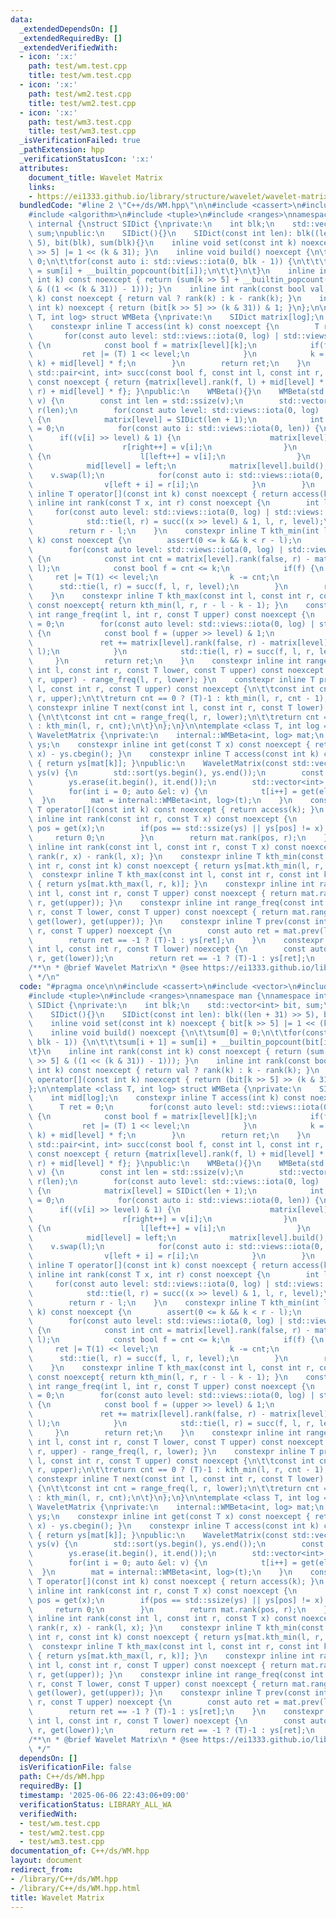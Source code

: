 ```yaml
---
data:
  _extendedDependsOn: []
  _extendedRequiredBy: []
  _extendedVerifiedWith:
  - icon: ':x:'
    path: test/wm.test.cpp
    title: test/wm.test.cpp
  - icon: ':x:'
    path: test/wm2.test.cpp
    title: test/wm2.test.cpp
  - icon: ':x:'
    path: test/wm3.test.cpp
    title: test/wm3.test.cpp
  _isVerificationFailed: true
  _pathExtension: hpp
  _verificationStatusIcon: ':x:'
  attributes:
    document_title: Wavelet Matrix
    links:
    - https://ei1333.github.io/library/structure/wavelet/wavelet-matrix.hpp
  bundledCode: "#line 2 \"C++/ds/WM.hpp\"\n\n#include <cassert>\n#include <vector>\n\
    #include <algorithm>\n#include <tuple>\n#include <ranges>\nnamespace man {\nnamespace\
    \ internal {\nstruct SIDict {\nprivate:\n    int blk;\n    std::vector<int> bit,\
    \ sum;\npublic:\n    SIDict(){}\n    SIDict(const int len): blk((len + 31) >>\
    \ 5), bit(blk), sum(blk){}\n    inline void set(const int k) noexcept { bit[k\
    \ >> 5] |= 1 << (k & 31); }\n    inline void build() noexcept {\n\t\tsum[0] =\
    \ 0;\n\t\tfor(const auto i: std::views::iota(0, blk - 1)) {\n\t\t\tsum[i + 1]\
    \ = sum[i] + __builtin_popcount(bit[i]);\n\t\t}\n\t}\n    inline int rank(const\
    \ int k) const noexcept { return (sum[k >> 5] + __builtin_popcount(bit[k >> 5]\
    \ & ((1 << (k & 31)) - 1))); }\n    inline int rank(const bool val, const int\
    \ k) const noexcept { return val ? rank(k) : k - rank(k); }\n    inline bool operator[](const\
    \ int k) noexcept { return (bit[k >> 5] >> (k & 31)) & 1; }\n};\n\ntemplate <class\
    \ T, int log> struct WMBeta {\nprivate:\n    SIDict matrix[log];\n    int mid[log];\n\
    \    constexpr inline T access(int k) const noexcept {\n        T ret = 0;\n \
    \       for(const auto level: std::views::iota(0, log) | std::views::reverse)\
    \ {\n            const bool f = matrix[level][k];\n            if(f) {\n     \
    \           ret |= (T) 1 << level;\n            }\n            k = matrix[level].rank(f,\
    \ k) + mid[level] * f;\n        }\n        return ret;\n    }\n    constexpr inline\
    \ std::pair<int, int> succ(const bool f, const int l, const int r, const int level)\
    \ const noexcept { return {matrix[level].rank(f, l) + mid[level] * f, matrix[level].rank(f,\
    \ r) + mid[level] * f}; }\npublic:\n    WMBeta(){}\n    WMBeta(std::vector<T>\
    \ v) {\n        const int len = std::ssize(v);\n        std::vector<T> l(len),\
    \ r(len);\n        for(const auto level: std::views::iota(0, log) | std::views::reverse)\
    \ {\n            matrix[level] = SIDict(len + 1);\n            int left = 0, right\
    \ = 0;\n            for(const auto i: std::views::iota(0, len)) {\n          \
    \      if((v[i] >> level) & 1) {\n                    matrix[level].set(i);\n\
    \                    r[right++] = v[i];\n                }\n                else\
    \ {\n                    l[left++] = v[i];\n                }\n            }\n\
    \            mid[level] = left;\n            matrix[level].build();\n        \
    \    v.swap(l);\n            for(const auto i: std::views::iota(0, right)) {\n\
    \                v[left + i] = r[i];\n            }\n        }\n    }\n    constexpr\
    \ inline T operator[](const int k) const noexcept { return access(k); }\n    constexpr\
    \ inline int rank(const T x, int r) const noexcept {\n        int l = 0;\n   \
    \     for(const auto level: std::views::iota(0, log) | std::views::reverse) {\n\
    \            std::tie(l, r) = succ((x >> level) & 1, l, r, level);\n        }\n\
    \        return r - l;\n    }\n    constexpr inline T kth_min(int l, int r, int\
    \ k) const noexcept {\n        assert(0 <= k && k < r - l);\n        T ret = 0;\n\
    \        for(const auto level: std::views::iota(0, log) | std::views::reverse)\
    \ {\n            const int cnt = matrix[level].rank(false, r) - matrix[level].rank(false,\
    \ l);\n            const bool f = cnt <= k;\n            if(f) {\n           \
    \     ret |= T(1) << level;\n                k -= cnt;\n            }\n      \
    \      std::tie(l, r) = succ(f, l, r, level);\n        }\n        return ret;\n\
    \    }\n    constexpr inline T kth_max(const int l, const int r, const int k)\
    \ const noexcept{ return kth_min(l, r, r - l - k - 1); }\n    constexpr inline\
    \ int range_freq(int l, int r, const T upper) const noexcept {\n        int ret\
    \ = 0;\n        for(const auto level: std::views::iota(0, log) | std::views::reverse)\
    \ {\n            const bool f = (upper >> level) & 1;\n            if(f) {\n \
    \               ret += matrix[level].rank(false, r) - matrix[level].rank(false,\
    \ l);\n            }\n            std::tie(l, r) = succ(f, l, r, level);\n   \
    \     }\n        return ret;\n    }\n    constexpr inline int range_freq(const\
    \ int l, const int r, const T lower, const T upper) const noexcept { return range_freq(l,\
    \ r, upper) - range_freq(l, r, lower); }\n    constexpr inline T prev(const int\
    \ l, const int r, const T upper) const noexcept {\n\t\tconst int cnt = range_freq(l,\
    \ r, upper);\n\t\treturn cnt == 0 ? (T)-1 : kth_min(l, r, cnt - 1);\n\t}\n   \
    \ constexpr inline T next(const int l, const int r, const T lower) const noexcept\
    \ {\n\t\tconst int cnt = range_freq(l, r, lower);\n\t\treturn cnt == r - l ? (T)-1\
    \ : kth_min(l, r, cnt);\n\t}\n};\n}\n\ntemplate <class T, int log = 20> struct\
    \ WaveletMatrix {\nprivate:\n    internal::WMBeta<int, log> mat;\n    std::vector<T>\
    \ ys;\n    constexpr inline int get(const T x) const noexcept { return std::ranges::lower_bound(ys,\
    \ x) - ys.cbegin(); }\n    constexpr inline T access(const int k) const noexcept\
    \ { return ys[mat[k]]; }\npublic:\n    WaveletMatrix(const std::vector<T> v):\
    \ ys(v) {\n        std::sort(ys.begin(), ys.end());\n        const auto it = std::ranges::unique(ys);\n\
    \        ys.erase(it.begin(), it.end());\n        std::vector<int> t(v.size());\n\
    \        for(int i = 0; auto &el: v) {\n            t[i++] = get(el);\n      \
    \  }\n        mat = internal::WMBeta<int, log>(t);\n    }\n    constexpr inline\
    \ T operator[](const int k) const noexcept { return access(k); }\n    constexpr\
    \ inline int rank(const int r, const T x) const noexcept {\n        const auto\
    \ pos = get(x);\n        if(pos == std::ssize(ys) || ys[pos] != x) {\n       \
    \     return 0;\n        }\n        return mat.rank(pos, r);\n    }\n    constexpr\
    \ inline int rank(const int l, const int r, const T x) const noexcept { return\
    \ rank(r, x) - rank(l, x); }\n    constexpr inline T kth_min(const int l, const\
    \ int r, const int k) const noexcept { return ys[mat.kth_min(l, r, k)]; }\n  \
    \  constexpr inline T kth_max(const int l, const int r, const int k) const noexcept\
    \ { return ys[mat.kth_max(l, r, k)]; }\n    constexpr inline int range_freq(const\
    \ int l, const int r, const T upper) const noexcept { return mat.range_freq(l,\
    \ r, get(upper)); }\n    constexpr inline int range_freq(const int l, const int\
    \ r, const T lower, const T upper) const noexcept { return mat.range_freq(l, r,\
    \ get(lower), get(upper)); }\n    constexpr inline T prev(const int l, const int\
    \ r, const T upper) noexcept {\n        const auto ret = mat.prev(l, r, get(upper));\n\
    \        return ret == -1 ? (T)-1 : ys[ret];\n    }\n    constexpr inline T next(const\
    \ int l, const int r, const T lower) noexcept {\n        const auto ret = mat.next(l,\
    \ r, get(lower));\n        return ret == -1 ? (T)-1 : ys[ret];\n    }\n};\n}\n\
    /**\n * @brief Wavelet Matrix\n * @see https://ei1333.github.io/library/structure/wavelet/wavelet-matrix.hpp\n\
    \ */\n"
  code: "#pragma once\n\n#include <cassert>\n#include <vector>\n#include <algorithm>\n\
    #include <tuple>\n#include <ranges>\nnamespace man {\nnamespace internal {\nstruct\
    \ SIDict {\nprivate:\n    int blk;\n    std::vector<int> bit, sum;\npublic:\n\
    \    SIDict(){}\n    SIDict(const int len): blk((len + 31) >> 5), bit(blk), sum(blk){}\n\
    \    inline void set(const int k) noexcept { bit[k >> 5] |= 1 << (k & 31); }\n\
    \    inline void build() noexcept {\n\t\tsum[0] = 0;\n\t\tfor(const auto i: std::views::iota(0,\
    \ blk - 1)) {\n\t\t\tsum[i + 1] = sum[i] + __builtin_popcount(bit[i]);\n\t\t}\n\
    \t}\n    inline int rank(const int k) const noexcept { return (sum[k >> 5] + __builtin_popcount(bit[k\
    \ >> 5] & ((1 << (k & 31)) - 1))); }\n    inline int rank(const bool val, const\
    \ int k) const noexcept { return val ? rank(k) : k - rank(k); }\n    inline bool\
    \ operator[](const int k) noexcept { return (bit[k >> 5] >> (k & 31)) & 1; }\n\
    };\n\ntemplate <class T, int log> struct WMBeta {\nprivate:\n    SIDict matrix[log];\n\
    \    int mid[log];\n    constexpr inline T access(int k) const noexcept {\n  \
    \      T ret = 0;\n        for(const auto level: std::views::iota(0, log) | std::views::reverse)\
    \ {\n            const bool f = matrix[level][k];\n            if(f) {\n     \
    \           ret |= (T) 1 << level;\n            }\n            k = matrix[level].rank(f,\
    \ k) + mid[level] * f;\n        }\n        return ret;\n    }\n    constexpr inline\
    \ std::pair<int, int> succ(const bool f, const int l, const int r, const int level)\
    \ const noexcept { return {matrix[level].rank(f, l) + mid[level] * f, matrix[level].rank(f,\
    \ r) + mid[level] * f}; }\npublic:\n    WMBeta(){}\n    WMBeta(std::vector<T>\
    \ v) {\n        const int len = std::ssize(v);\n        std::vector<T> l(len),\
    \ r(len);\n        for(const auto level: std::views::iota(0, log) | std::views::reverse)\
    \ {\n            matrix[level] = SIDict(len + 1);\n            int left = 0, right\
    \ = 0;\n            for(const auto i: std::views::iota(0, len)) {\n          \
    \      if((v[i] >> level) & 1) {\n                    matrix[level].set(i);\n\
    \                    r[right++] = v[i];\n                }\n                else\
    \ {\n                    l[left++] = v[i];\n                }\n            }\n\
    \            mid[level] = left;\n            matrix[level].build();\n        \
    \    v.swap(l);\n            for(const auto i: std::views::iota(0, right)) {\n\
    \                v[left + i] = r[i];\n            }\n        }\n    }\n    constexpr\
    \ inline T operator[](const int k) const noexcept { return access(k); }\n    constexpr\
    \ inline int rank(const T x, int r) const noexcept {\n        int l = 0;\n   \
    \     for(const auto level: std::views::iota(0, log) | std::views::reverse) {\n\
    \            std::tie(l, r) = succ((x >> level) & 1, l, r, level);\n        }\n\
    \        return r - l;\n    }\n    constexpr inline T kth_min(int l, int r, int\
    \ k) const noexcept {\n        assert(0 <= k && k < r - l);\n        T ret = 0;\n\
    \        for(const auto level: std::views::iota(0, log) | std::views::reverse)\
    \ {\n            const int cnt = matrix[level].rank(false, r) - matrix[level].rank(false,\
    \ l);\n            const bool f = cnt <= k;\n            if(f) {\n           \
    \     ret |= T(1) << level;\n                k -= cnt;\n            }\n      \
    \      std::tie(l, r) = succ(f, l, r, level);\n        }\n        return ret;\n\
    \    }\n    constexpr inline T kth_max(const int l, const int r, const int k)\
    \ const noexcept{ return kth_min(l, r, r - l - k - 1); }\n    constexpr inline\
    \ int range_freq(int l, int r, const T upper) const noexcept {\n        int ret\
    \ = 0;\n        for(const auto level: std::views::iota(0, log) | std::views::reverse)\
    \ {\n            const bool f = (upper >> level) & 1;\n            if(f) {\n \
    \               ret += matrix[level].rank(false, r) - matrix[level].rank(false,\
    \ l);\n            }\n            std::tie(l, r) = succ(f, l, r, level);\n   \
    \     }\n        return ret;\n    }\n    constexpr inline int range_freq(const\
    \ int l, const int r, const T lower, const T upper) const noexcept { return range_freq(l,\
    \ r, upper) - range_freq(l, r, lower); }\n    constexpr inline T prev(const int\
    \ l, const int r, const T upper) const noexcept {\n\t\tconst int cnt = range_freq(l,\
    \ r, upper);\n\t\treturn cnt == 0 ? (T)-1 : kth_min(l, r, cnt - 1);\n\t}\n   \
    \ constexpr inline T next(const int l, const int r, const T lower) const noexcept\
    \ {\n\t\tconst int cnt = range_freq(l, r, lower);\n\t\treturn cnt == r - l ? (T)-1\
    \ : kth_min(l, r, cnt);\n\t}\n};\n}\n\ntemplate <class T, int log = 20> struct\
    \ WaveletMatrix {\nprivate:\n    internal::WMBeta<int, log> mat;\n    std::vector<T>\
    \ ys;\n    constexpr inline int get(const T x) const noexcept { return std::ranges::lower_bound(ys,\
    \ x) - ys.cbegin(); }\n    constexpr inline T access(const int k) const noexcept\
    \ { return ys[mat[k]]; }\npublic:\n    WaveletMatrix(const std::vector<T> v):\
    \ ys(v) {\n        std::sort(ys.begin(), ys.end());\n        const auto it = std::ranges::unique(ys);\n\
    \        ys.erase(it.begin(), it.end());\n        std::vector<int> t(v.size());\n\
    \        for(int i = 0; auto &el: v) {\n            t[i++] = get(el);\n      \
    \  }\n        mat = internal::WMBeta<int, log>(t);\n    }\n    constexpr inline\
    \ T operator[](const int k) const noexcept { return access(k); }\n    constexpr\
    \ inline int rank(const int r, const T x) const noexcept {\n        const auto\
    \ pos = get(x);\n        if(pos == std::ssize(ys) || ys[pos] != x) {\n       \
    \     return 0;\n        }\n        return mat.rank(pos, r);\n    }\n    constexpr\
    \ inline int rank(const int l, const int r, const T x) const noexcept { return\
    \ rank(r, x) - rank(l, x); }\n    constexpr inline T kth_min(const int l, const\
    \ int r, const int k) const noexcept { return ys[mat.kth_min(l, r, k)]; }\n  \
    \  constexpr inline T kth_max(const int l, const int r, const int k) const noexcept\
    \ { return ys[mat.kth_max(l, r, k)]; }\n    constexpr inline int range_freq(const\
    \ int l, const int r, const T upper) const noexcept { return mat.range_freq(l,\
    \ r, get(upper)); }\n    constexpr inline int range_freq(const int l, const int\
    \ r, const T lower, const T upper) const noexcept { return mat.range_freq(l, r,\
    \ get(lower), get(upper)); }\n    constexpr inline T prev(const int l, const int\
    \ r, const T upper) noexcept {\n        const auto ret = mat.prev(l, r, get(upper));\n\
    \        return ret == -1 ? (T)-1 : ys[ret];\n    }\n    constexpr inline T next(const\
    \ int l, const int r, const T lower) noexcept {\n        const auto ret = mat.next(l,\
    \ r, get(lower));\n        return ret == -1 ? (T)-1 : ys[ret];\n    }\n};\n}\n\
    /**\n * @brief Wavelet Matrix\n * @see https://ei1333.github.io/library/structure/wavelet/wavelet-matrix.hpp\n\
    \ */"
  dependsOn: []
  isVerificationFile: false
  path: C++/ds/WM.hpp
  requiredBy: []
  timestamp: '2025-06-06 22:43:06+09:00'
  verificationStatus: LIBRARY_ALL_WA
  verifiedWith:
  - test/wm.test.cpp
  - test/wm2.test.cpp
  - test/wm3.test.cpp
documentation_of: C++/ds/WM.hpp
layout: document
redirect_from:
- /library/C++/ds/WM.hpp
- /library/C++/ds/WM.hpp.html
title: Wavelet Matrix
---
```

